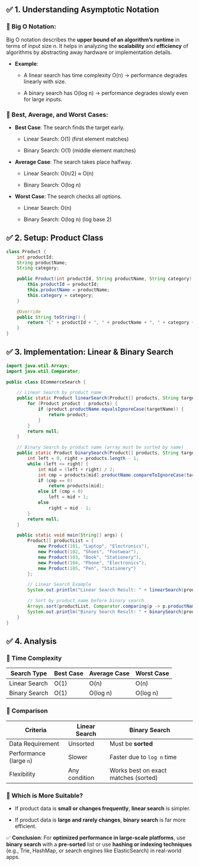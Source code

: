 ✅ 1. Understanding Asymptotic Notation
----------------------------------------

### 🔹 Big O Notation:

Big O notation describes the **upper bound of an algorithm’s runtime** in terms of input size n. It helps in analyzing the **scalability** and **efficiency** of algorithms by abstracting away hardware or implementation details.

*   **Example**:
    
    *   A linear search has time complexity O(n) → performance degrades linearly with size.
        
    *   A binary search has O(log n) → performance degrades slowly even for large inputs.
        

### 🔹 Best, Average, and Worst Cases:

*   **Best Case**: The search finds the target early.
    
    *   Linear Search: O(1) (first element matches)
        
    *   Binary Search: O(1) (middle element matches)
        
*   **Average Case**: The search takes place halfway.
    
    *   Linear Search: O(n/2) ≈ O(n)
        
    *   Binary Search: O(log n)
        
*   **Worst Case**: The search checks all options.
    
    *   Linear Search: O(n)
        
    *   Binary Search: O(log n) (log base 2)
        

✅ 2. Setup: Product Class
-------------------------

```java
class Product {
    int productId;
    String productName;
    String category;

    public Product(int productId, String productName, String category) {
        this.productId = productId;
        this.productName = productName;
        this.category = category;
    }

    @Override
    public String toString() {
        return "[" + productId + ", " + productName + ", " + category + "]";
    }
}
```

✅ 3. Implementation: Linear & Binary Search
-------------------------------------------

```java
import java.util.Arrays;
import java.util.Comparator;

public class ECommerceSearch {

    // Linear Search by product name
    public static Product linearSearch(Product[] products, String targetName) {
        for (Product product : products) {
            if (product.productName.equalsIgnoreCase(targetName)) {
                return product;
            }
        }
        return null;
    }

    // Binary Search by product name (array must be sorted by name)
    public static Product binarySearch(Product[] products, String targetName) {
        int left = 0, right = products.length - 1;
        while (left <= right) {
            int mid = (left + right) / 2;
            int cmp = products[mid].productName.compareToIgnoreCase(targetName);
            if (cmp == 0)
                return products[mid];
            else if (cmp < 0)
                left = mid + 1;
            else
                right = mid - 1;
        }
        return null;
    }

    public static void main(String[] args) {
        Product[] productList = {
            new Product(101, "Laptop", "Electronics"),
            new Product(102, "Shoes", "Footwear"),
            new Product(103, "Book", "Stationery"),
            new Product(104, "Phone", "Electronics"),
            new Product(105, "Pen", "Stationery")
        };

        // Linear Search Example
        System.out.println("Linear Search Result: " + linearSearch(productList, "Phone"));

        // Sort by product name before binary search
        Arrays.sort(productList, Comparator.comparing(p -> p.productName.toLowerCase()));
        System.out.println("Binary Search Result: " + binarySearch(productList, "Phone"));
    }
}
```

✅ 4. Analysis
-------------

### 🔹 Time Complexity

| Search Type     | Best Case | Average Case | Worst Case |
|-----------------|-----------|--------------|-------------|
| Linear Search   | O(1)      | O(n)         | O(n)        |
| Binary Search   | O(1)      | O(log n)     | O(log n)    |


### 🔹 Comparison

| Criteria               | Linear Search            | Binary Search                         |
|------------------------|--------------------------|----------------------------------------|
| Data Requirement       | Unsorted                 | Must be **sorted**                    |
| Performance (large `n`)| Slower                   | Faster due to `log n` time             |
| Flexibility            | Any condition            | Works best on exact matches (sorted)   |


### 🔹 Which is More Suitable?

*   If product data is **small or changes frequently**, **linear search** is simpler.
    
*   If product data is **large and rarely changes**, **binary search** is far more efficient.
    

✅ **Conclusion**: For **optimized performance in large-scale platforms**, use **binary search** with a **pre-sorted** list or use **hashing or indexing techniques** (e.g., Trie, HashMap, or search engines like ElasticSearch) in real-world apps.
